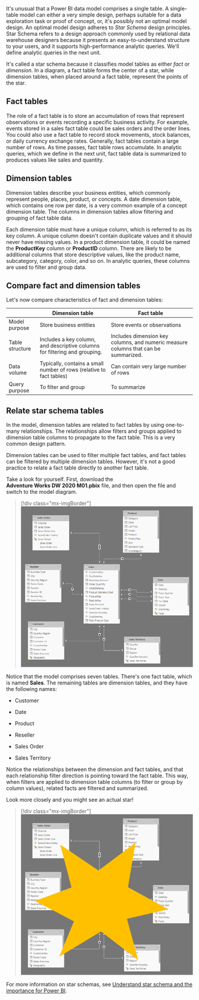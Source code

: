 It's unusual that a Power BI data model comprises a single table. A single-table model can either a very simple design, perhaps suitable for a data exploration task or proof of concept, or, it's possibly not an optimal model design. An optimal model design adheres to *Star Schema* design principles. Star Schema refers to a design approach commonly used by relational data warehouse designers because it presents an easy-to-understand structure to your users, and it supports high-performance analytic queries. We'll define analytic queries in the next unit.

It's called a star schema because it classifies model tables as either *fact* or *dimension*. In a diagram, a fact table forms the center of a star, while dimension tables, when placed around a fact table, represent the points of the star.

## Fact tables

The role of a fact table is to store an accumulation of rows that represent observations or events recording a specific business activity. For example, events stored in a sales fact table could be sales orders and the order lines. You could also use a fact table to record stock movements, stock balances, or daily currency exchange rates. Generally, fact tables contain a large number of rows. As time passes, fact table rows accumulate. In analytic queries, which we define in the next unit, fact table data is summarized to produces values like sales and quantity.

## Dimension tables

Dimension tables describe your business entities, which commonly represent people, places, product, or concepts. A date dimension table, which contains one row per date, is a very common example of a concept dimension table. The columns in dimension tables allow filtering and grouping of fact table data.

Each dimension table must have a unique column, which is referred to as its key column. A unique column doesn't contain duplicate values and it should never have missing values. In a product dimension table, it could be named the **ProductKey** column or **ProductID** column. There are likely to be additional columns that store descriptive values, like the product name, subcategory, category, color, and so on. In analytic queries, these columns are used to filter and group data.

## Compare fact and dimension tables

Let's now compare characteristics of fact and dimension tables:

|                        |     Dimension table                                                                 |     Fact table                                                                               |
|------------------------|-------------------------------------------------------------------------------------|----------------------------------------------------------------------------------------------|
|     Model purpose      |     Store business   entities                                                       |     Store events or observations                                                             |
|     Table structure    |     Includes a key column, and   descriptive columns for filtering and grouping.    |     Includes dimension key columns,   and numeric measure columns that can be summarized.    |
|     Data volume        |     Typically, contains a   small number of rows (relative to fact tables)          |     Can contain very large   number of rows                                                  |
|     Query purpose      |     To filter and group                                                             |     To summarize                                                                             |

## Relate star schema tables

In the model, dimension tables are related to fact tables by using one-to-many relationships. The relationships allow filters and groups applied to dimension table columns to propagate to the fact table. This is a very common design pattern.

Dimension tables can be used to filter multiple fact tables, and fact tables can be filtered by multiple dimension tables. However, it's not a good practice to relate a fact table directly to another fact table.

Take a look for yourself. First, download the **Adventure Works DW 2020 M01.pbix** file, and then open the file and switch to the model diagram.

> [!div class="mx-imgBorder"]
> [![An image shows seven model tables. The Sales table is located at the center of the diagram. The other six tables are placed about the Sales table.](../media/dax-star-schema-1-ss.png)](../media/dax-star-schema-1-ss.png#lightbox)

Notice that the model comprises seven tables. There's one fact table, which is named **Sales**. The remaining tables are dimension tables, and they have the following names:

-   Customer

-   Date

-   Product

-   Reseller

-   Sales Order

-   Sales Territory

Notice the relationships between the dimension and fact tables, and that each relationship filter direction is pointing toward the fact table. This way, when filters are applied to dimension table columns (to filter or group by column values), related facts are filtered and summarized.

Look more closely and you might see an actual star!

> [!div class="mx-imgBorder"]
> [![An image shows a star superimposed over the seven model tables. The star assists understanding the star schema design.](../media/dax-star-schema-2-ssm.png)](../media/dax-star-schema-2-ssm.png#lightbox)

For more information on star schemas, see [Understand star schema and the importance for Power BI](https://docs.microsoft.com/power-bi/guidance/star-schema/?azure-portal=true).
